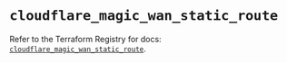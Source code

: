 # `cloudflare_magic_wan_static_route`

Refer to the Terraform Registry for docs: [`cloudflare_magic_wan_static_route`](https://registry.terraform.io/providers/cloudflare/cloudflare/5.1.0/docs/resources/magic_wan_static_route).
